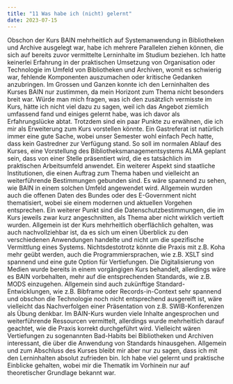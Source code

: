 ```yaml
---
title: "11 Was habe ich (nicht) gelernt"
date: 2023-07-15
---
```

Obschon der Kurs BAIN mehrheitlich auf Systemanwendung in Bibliotheken und Archive ausgelegt war, habe ich mehrere Parallelen ziehen können, die sich auf bereits zuvor vermittelte Lerninhalte im Studium beziehen. Ich hatte keinerlei Erfahrung in der praktischen Umsetzung von Organisation oder Technologie im Umfeld von Bibliotheken und Archiven, womit es schwierig war, fehlende Komponenten auszumachen oder kritische Gedanken anzubringen. Im Grossen und Ganzen konnte ich den Lerninhalten des Kurses BAIN nur zustimmen, da mein Horizont zum Thema nicht besonders breit war. Würde man mich fragen, was ich den zusätzlich vermisste im Kurs, hätte ich nicht viel dazu zu sagen, weil ich das Angebot ziemlich umfassend fand und einiges gelernt habe, was ich davor als Erfahrungslücke abtat. Trotzdem sind ein paar Punkte zu erwähnen, die ich mir als Erweiterung zum Kurs vorstellen könnte. Ein Gastreferat ist natürlich immer eine gute Sache, wobei unser Semester wohl einfach Pech hatte, dass kein Gastredner zur Verfügung stand. So soll im normalen Ablauf des Kurses, eine Vorstellung des Bibliotheksmanagementsystems ALMA geplant sein, dass von einer Stelle präsentiert wird, die es tatsächlich im praktischen Arbeitsumfeld anwendet. Ein weiterer Aspekt sind staatliche Institutionen, die einen Auftrag zum Thema haben und vielleicht an weiterführende Bestimmungen gebunden sind. Es wäre spannend zu sehen, wie BAIN in einem solchen Umfeld angewendet wird. Allgemein wurden auch die offenen Daten des Bundes oder des E-Government nicht thematisiert, wobei sie einem modernen und aktuellen Vorgehen entsprechen. Ein weiterer Punkt sind die Datenschutzbestimmungen, die im Kurs jeweils zwar kurz angeschnitten, als Thema aber nicht wirklich vertieft wurden. Allgemein ist der Kurs mehrheitlich oberflächlich gehalten, was auch nachvollziehbar ist, da es sich um einen Überblick zu den verschiedenen Anwendungen handelte und nicht um die spezifische Vermittlung eines Systems. Nichtsdestotrotz könnte die Praxis mit z.B. Koha mehr geübt werden, auch die Programmiersprachen, wie z.B. XSLT sind spannend und eine gute Option für Vertiefungen. Die Digitalisierung von Medien wurde bereits in einem vorgängigen Kurs behandelt, allerdings wäre es BAIN vorbehalten, mehr auf die entsprechenden Standards, wie z.B. MODS einzugehen. Allgemein sind auch zukünftige Standard-Entwicklungen, wie z.B. Bibframe oder Records-in-Context sehr spannend und obschon die Technologie noch nicht entsprechend ausgereift ist, wäre vielleicht das Nachverfolgen einer Präsentation von z.B. SWIB-Konferenzen als Übung denkbar. Im BAIN-Kurs wurden viele Inhalte angesprochen und weiterführende Ressourcen vermittelt, allerdings wurde mehrheitlich darauf geachtet, wie die Praxis korrekt durchgeführt wird. Vielleicht wären Vertiefungen zu sogenannten Bad-Habits bei Bibliotheken und Archiven interessant, die über die Anwendung von Standards hinausgehen. Allgemein und zum Abschluss des Kurses bleibt mir aber nur zu sagen, dass ich mit den Lerninhalten absolut zufrieden bin. Ich habe viel gelernt und praktische Einblicke gehalten, wobei mir die Thematik im Vorhinein nur auf theoretischer Grundlage bekannt war. 
